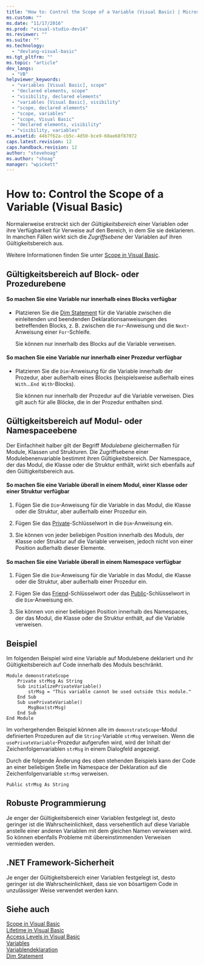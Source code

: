 ```yaml
---
title: "How to: Control the Scope of a Variable (Visual Basic) | Microsoft Docs"
ms.custom: ""
ms.date: "11/17/2016"
ms.prod: "visual-studio-dev14"
ms.reviewer: ""
ms.suite: ""
ms.technology: 
  - "devlang-visual-basic"
ms.tgt_pltfrm: ""
ms.topic: "article"
dev_langs: 
  - "VB"
helpviewer_keywords: 
  - "variables [Visual Basic], scope"
  - "declared elements, scope"
  - "visibility, declared elements"
  - "variables [Visual Basic], visibility"
  - "scope, declared elements"
  - "scope, variables"
  - "scope, Visual Basic"
  - "declared elements, visibility"
  - "visibility, variables"
ms.assetid: 44b7f62a-cb5c-4d50-bce9-60ae68f87072
caps.latest.revision: 12
caps.handback.revision: 12
author: "stevehoag"
ms.author: "shoag"
manager: "wpickett"
---
```

# How to: Control the Scope of a Variable (Visual Basic)
Normalerweise erstreckt sich der *Gültigkeitsbereich* einer Variablen oder ihre Verfügbarkeit für Verweise auf den Bereich, in dem Sie sie deklarieren.  In manchen Fällen wirkt sich die *Zugriffsebene* der Variablen auf ihren Gültigkeitsbereich aus.  
  
 Weitere Informationen finden Sie unter [Scope in Visual Basic](../../../../visual-basic/programming-guide/language-features/declared-elements/scope.md).  
  
## Gültigkeitsbereich auf Block\- oder Prozedurebene  
  
#### So machen Sie eine Variable nur innerhalb eines Blocks verfügbar  
  
-   Platzieren Sie die [Dim Statement](../../../../visual-basic/language-reference/statements/dim-statement.md) für die Variable zwischen die einleitenden und beendenden Deklarationsanweisungen des betreffenden Blocks, z. B. zwischen die `For`\-Anweisung und die `Next`\-Anweisung einer `For`\-Schleife.  
  
     Sie können nur innerhalb des Blocks auf die Variable verweisen.  
  
#### So machen Sie eine Variable nur innerhalb einer Prozedur verfügbar  
  
-   Platzieren Sie die `Dim`\-Anweisung für die Variable innerhalb der Prozedur, aber außerhalb eines Blocks \(beispielsweise außerhalb eines `With`...`End With`\-Blocks\).  
  
     Sie können nur innerhalb der Prozedur auf die Variable verweisen. Dies gilt auch für alle Blöcke, die in der Prozedur enthalten sind.  
  
## Gültigkeitsbereich auf Modul\- oder Namespaceebene  
 Der Einfachheit halber gilt der Begriff *Modulebene* gleichermaßen für Module, Klassen und Strukturen.  Die Zugriffsebene einer Modulebenenvariable bestimmt ihren Gültigkeitsbereich.  Der Namespace, der das Modul, die Klasse oder die Struktur enthält, wirkt sich ebenfalls auf den Gültigkeitsbereich aus.  
  
#### So machen Sie eine Variable überall in einem Modul, einer Klasse oder einer Struktur verfügbar  
  
1.  Fügen Sie die `Dim`\-Anweisung für die Variable in das Modul, die Klasse oder die Struktur, aber außerhalb einer Prozedur ein.  
  
2.  Fügen Sie das [Private](../../../../visual-basic/language-reference/modifiers/private.md)\-Schlüsselwort in die `Dim`\-Anweisung ein.  
  
3.  Sie können von jeder beliebigen Position innerhalb des Moduls, der Klasse oder Struktur auf die Variable verweisen, jedoch nicht von einer Position außerhalb dieser Elemente.  
  
#### So machen Sie eine Variable überall in einem Namespace verfügbar  
  
1.  Fügen Sie die `Dim`\-Anweisung für die Variable in das Modul, die Klasse oder die Struktur, aber außerhalb einer Prozedur ein.  
  
2.  Fügen Sie das [Friend](../../../../visual-basic/language-reference/modifiers/friend.md)\-Schlüsselwort oder das [Public](../../../../visual-basic/language-reference/modifiers/public.md)\-Schlüsselwort in die `Dim`\-Anweisung ein.  
  
3.  Sie können von einer beliebigen Position innerhalb des Namespaces, der das Modul, die Klasse oder die Struktur enthält, auf die Variable verweisen.  
  
## Beispiel  
 Im folgenden Beispiel wird eine Variable auf Modulebene deklariert und ihr Gültigkeitsbereich auf Code innerhalb des Moduls beschränkt.  
  
```  
Module demonstrateScope  
    Private strMsg As String  
    Sub initializePrivateVariable()  
        strMsg = "This variable cannot be used outside this module."  
    End Sub  
    Sub usePrivateVariable()  
        MsgBox(strMsg)  
    End Sub  
End Module  
```  
  
 Im vorhergehenden Beispiel können alle im `demonstrateScope`\-Modul definierten Prozeduren auf die `String`\-Variable `strMsg` verweisen.  Wenn die `usePrivateVariable`\-Prozedur aufgerufen wird, wird der Inhalt der Zeichenfolgenvariablen `strMsg` in einem Dialogfeld angezeigt.  
  
 Durch die folgende Änderung des oben stehenden Beispiels kann der Code an einer beliebigen Stelle im Namespace der Deklaration auf die Zeichenfolgenvariable `strMsg` verweisen.  
  
```  
Public strMsg As String  
```  
  
## Robuste Programmierung  
 Je enger der Gültigkeitsbereich einer Variablen festgelegt ist, desto geringer ist die Wahrscheinlichkeit, dass versehentlich auf diese Variable anstelle einer anderen Variablen mit dem gleichen Namen verwiesen wird.  So können ebenfalls Probleme mit übereinstimmenden Verweisen vermieden werden.  
  
## .NET Framework-Sicherheit  
 Je enger der Gültigkeitsbereich einer Variablen festgelegt ist, desto geringer ist die Wahrscheinlichkeit, dass sie von bösartigem Code in unzulässiger Weise verwendet werden kann.  
  
## Siehe auch  
 [Scope in Visual Basic](../../../../visual-basic/programming-guide/language-features/declared-elements/scope.md)   
 [Lifetime in Visual Basic](../../../../visual-basic/programming-guide/language-features/declared-elements/lifetime.md)   
 [Access Levels in Visual Basic](../../../../visual-basic/programming-guide/language-features/declared-elements/access-levels.md)   
 [Variables](../../../../visual-basic/programming-guide/language-features/variables/index.md)   
 [Variablendeklaration](../../../../visual-basic/programming-guide/language-features/variables/variable-declaration.md)   
 [Dim Statement](../../../../visual-basic/language-reference/statements/dim-statement.md)